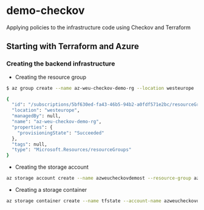 # demo-checkov
Applying policies to the infrastructure code using Checkov and Terraform


## Starting with Terraform and Azure

### Creating the backend infrastructure

- Creating the resource group

```bash
$ az group create --name az-weu-checkov-demo-rg --location westeurope

{
  "id": "/subscriptions/5bf630ed-fa43-46b5-94b2-a0fdf571e2bc/resourceGroups/az-weu-checkov-demo-rg",
  "location": "westeurope",
  "managedBy": null,
  "name": "az-weu-checkov-demo-rg",
  "properties": {
    "provisioningState": "Succeeded"
  },
  "tags": null,
  "type": "Microsoft.Resources/resourceGroups"
}
```

- Creating the storage account
```bash
az storage account create --name azweucheckovdemost --resource-group az-weu-checkov-demo-rg --location eastus --sku Standard_LRS
```
- Creating a storage container
```bash
az storage container create --name tfstate --account-name azweucheckovdemost

```